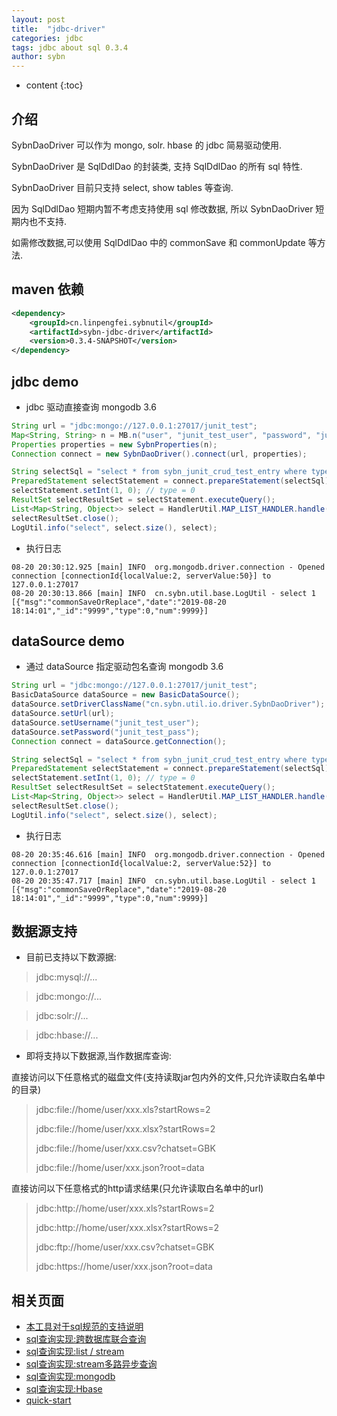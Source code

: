 ```yaml
---
layout: post
title:  "jdbc-driver"
categories: jdbc
tags: jdbc about sql 0.3.4
author: sybn
---
```


* content
{:toc}

## 介绍

SybnDaoDriver 可以作为 mongo, solr. hbase 的 jdbc 简易驱动使用.

SybnDaoDriver 是 SqlDdlDao 的封装类, 支持 SqlDdlDao 的所有 sql 特性.

SybnDaoDriver 目前只支持 select, show tables 等查询.

因为 SqlDdlDao 短期内暂不考虑支持使用 sql 修改数据, 所以 SybnDaoDriver 短期内也不支持.

如需修改数据,可以使用 SqlDdlDao 中的 commonSave 和 commonUpdate 等方法.






## maven 依赖

```xml
<dependency>
    <groupId>cn.linpengfei.sybnutil</groupId>
    <artifactId>sybn-jdbc-driver</artifactId>
    <version>0.3.4-SNAPSHOT</version>
</dependency>
```

##  jdbc demo

* jdbc 驱动直接查询 mongodb 3.6

```java
String url = "jdbc:mongo://127.0.0.1:27017/junit_test";
Map<String, String> n = MB.n("user", "junit_test_user", "password", "junit_test_pass");
Properties properties = new SybnProperties(n);
Connection connect = new SybnDaoDriver().connect(url, properties);

String selectSql = "select * from sybn_junit_crud_test_entry where type = ? limit 1";
PreparedStatement selectStatement = connect.prepareStatement(selectSql);
selectStatement.setInt(1, 0); // type = 0
ResultSet selectResultSet = selectStatement.executeQuery();
List<Map<String, Object>> select = HandlerUtil.MAP_LIST_HANDLER.handle(selectResultSet);
selectResultSet.close();
LogUtil.info("select", select.size(), select);
```

* 执行日志

```
08-20 20:30:12.925 [main] INFO  org.mongodb.driver.connection - Opened connection [connectionId{localValue:2, serverValue:50}] to 127.0.0.1:27017
08-20 20:30:13.866 [main] INFO  cn.sybn.util.base.LogUtil - select 1 [{"msg":"commonSaveOrReplace","date":"2019-08-20 18:14:01","_id":"9999","type":0,"num":9999}]
```

## dataSource demo

* 通过 dataSource 指定驱动包名查询 mongodb 3.6

```java
String url = "jdbc:mongo://127.0.0.1:27017/junit_test";
BasicDataSource dataSource = new BasicDataSource();
dataSource.setDriverClassName("cn.sybn.util.io.driver.SybnDaoDriver");
dataSource.setUrl(url);
dataSource.setUsername("junit_test_user");
dataSource.setPassword("junit_test_pass");
Connection connect = dataSource.getConnection();

String selectSql = "select * from sybn_junit_crud_test_entry where type = ? limit 1";
PreparedStatement selectStatement = connect.prepareStatement(selectSql);
selectStatement.setInt(1, 0); // type = 0
ResultSet selectResultSet = selectStatement.executeQuery();
List<Map<String, Object>> select = HandlerUtil.MAP_LIST_HANDLER.handle(selectResultSet);
selectResultSet.close();
LogUtil.info("select", select.size(), select);
```

* 执行日志

```
08-20 20:35:46.616 [main] INFO  org.mongodb.driver.connection - Opened connection [connectionId{localValue:2, serverValue:52}] to 127.0.0.1:27017
08-20 20:35:47.717 [main] INFO  cn.sybn.util.base.LogUtil - select 1 [{"msg":"commonSaveOrReplace","date":"2019-08-20 18:14:01","_id":"9999","type":0,"num":9999}]
```

## 数据源支持

* 目前已支持以下数源据:

> jdbc:mysql://...

> jdbc:mongo://...

> jdbc:solr://...

> jdbc:hbase://...

* 即将支持以下数据源,当作数据库查询:


直接访问以下任意格式的磁盘文件(支持读取jar包内外的文件,只允许读取白名单中的目录)

> jdbc:file://home/user/xxx.xls?startRows=2
>
> jdbc:file://home/user/xxx.xlsx?startRows=2
>
> jdbc:file://home/user/xxx.csv?chatset=GBK
>
> jdbc:file://home/user/xxx.json?root=data


直接访问以下任意格式的http请求结果(只允许读取白名单中的url)

> jdbc:http://home/user/xxx.xls?startRows=2
>
> jdbc:http://home/user/xxx.xlsx?startRows=2
>
> jdbc:ftp://home/user/xxx.csv?chatset=GBK
>
> jdbc:https://home/user/xxx.json?root=data


## 相关页面
- [本工具对于sql规范的支持说明]({{site.baseurl}}/2019/06/06/sql-standard/)
- [sql查询实现:跨数据库联合查询]({{site.baseurl}}/2018/12/20/sybn-dao-multiple-impl/)
- [sql查询实现:list / stream]({{site.baseurl}}/2018/09/13/datas-sql-ddl-engine/)
- [sql查询实现:stream多路异步查询]({{site.baseurl}}/2018/10/15/sql_ddl_dao_stream_async_impl/)
- [sql查询实现:mongodb]({{site.baseurl}}/2018/09/17/mongo-dao-by-sql/)
- [sql查询实现:Hbase]({{site.baseurl}}/2019/05/16/hbase-dao/)
- [quick-start]({{site.baseurl}}/2019/07/25/quick-start/)

